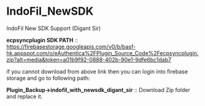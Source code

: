 # IndoFil_NewSDK
IndoFil New SDK Support (Digant Sir)

**ecpsyncplugin SDK PATH** :: https://firebasestorage.googleapis.com/v0/b/basf-hk.appspot.com/o/eAuthentica%2FPlugin_Source_Code%2Fecpsyncplugin.zip?alt=media&token=a01b9f92-0888-402b-90e1-9dfe6bc1dab7

if you cannot download from above link then you can login into firebase storage and go to following path:

**Plugin_Backup->indofil_with_newsdk_digant_sir** :: Download Zip folder and replace it.